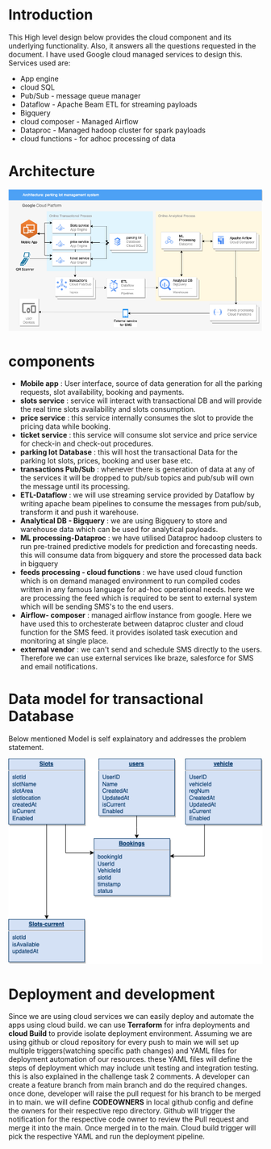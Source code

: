 # Introduction
This High level design below provides the cloud component and its underlying
functionality. Also, it answers all the questions requested in the document.
I have used Google cloud managed services to design this. Services used are:

* App engine
* cloud SQL
* Pub/Sub - message queue manager
* Dataflow - Apache Beam ETL for streaming payloads
* Bigquery
* cloud composer - Managed Airflow
* Dataproc - Managed hadoop cluster for spark payloads
* cloud functions - for adhoc processing of data

# Architecture
![architecture](architecture.png)

# components
* **Mobile app** : User interface, source of data generation for all the
parking requests, slot availability, booking and payments.
* **slots service** :  service will interact with transactional DB 
and will provide the real time slots availability and slots consumption.
* **price service** : this service internally consumes the slot 
to provide the pricing data while booking.
* **ticket service** : this service will consume slot service and 
price service for check-in and check-out procedures.
* **parking lot Database** : this will host the transactional Data for 
the parking lot slots, prices, booking and user base etc.
* **transactions Pub/Sub** : whenever there is generation of data at any of the
services it will be dropped to pub/sub topics and pub/sub will own the message until
its processing.
* **ETL-Dataflow** : we will use streaming service provided by Dataflow by writing apache 
beam pipelines to consume the messages from pub/sub, transform it and push it warehouse.
* **Analytical DB - Bigquery** : we are using Bigquery to store and warehouse
data which can be used for analytical payloads.
* **ML processing-Dataproc** : we have utilised Dataproc hadoop clusters to run
pre-trained predictive models for prediction and forecasting needs. this will consume data
from bigquery and store the processed data back in bigquery 
* **feeds processing - cloud functions** : we have used cloud function which is on 
demand managed environment to run compiled codes written in any famous language for
ad-hoc operational needs. here we are processing the feed which is required to be sent to
external system which will be sending SMS's to the end users.
* **Airflow- composer** : managed airflow instance from google. Here we have used this to orchesterate 
between dataproc cluster and cloud function for the SMS feed. it provides isolated task execution 
and monitoring at single place.
* **external vendor** : we can't send and schedule SMS directly to the users. Therefore we
can use external services like braze, salesforce for SMS and email notifications.

# Data model for transactional Database
Below mentioned Model is self explainatory and addresses the problem statement.

![datamodel](datamodel.png)

# Deployment and development
Since we are using cloud services we can easily deploy and automate the apps 
using cloud build. we can use **Terraform** for infra deployments and **cloud Build**
to provide isolate deployment environment. Assuming we are using github or cloud repository
for every push to main we will set up multiple triggers(watching specific path changes) and YAML files for deployment 
automation of our resources. these YAML files will define the steps of deployment which may 
include unit testing and integration testing. this is also explained in the challenge task 2 comments.
A developer can create a feature branch from main branch and do the required changes.
once done, developer will raise the pull request for his branch to be merged in to main.
we will define **CODEOWNERS** in local github config and define the owners for their
respective repo directory. Github will trigger the notification for the respective code owner
to review the Pull request and merge it into the main. Once merged in to the main. Cloud build 
trigger will pick the respective YAML and run the deployment pipeline.


